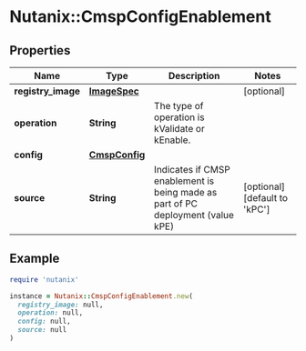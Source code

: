 # Nutanix::CmspConfigEnablement

## Properties

| Name | Type | Description | Notes |
| ---- | ---- | ----------- | ----- |
| **registry_image** | [**ImageSpec**](ImageSpec.md) |  | [optional] |
| **operation** | **String** | The type of operation is kValidate or kEnable.  |  |
| **config** | [**CmspConfig**](CmspConfig.md) |  |  |
| **source** | **String** | Indicates if CMSP enablement is being made as part of PC deployment (value kPE) | [optional][default to &#39;kPC&#39;] |

## Example

```ruby
require 'nutanix'

instance = Nutanix::CmspConfigEnablement.new(
  registry_image: null,
  operation: null,
  config: null,
  source: null
)
```

